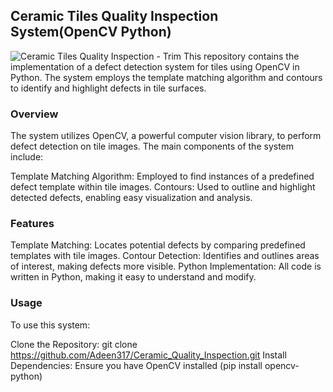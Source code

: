 ## Ceramic Tiles Quality Inspection System(OpenCV Python)
![Ceramic Tiles Quality Inspection  - Trim](https://github.com/Adeen317/Ceramic_Quality_Inspection/assets/112985225/ee965c34-8469-4329-90e2-add041347d78)
This repository contains the implementation of a defect detection system for tiles using OpenCV in Python. The system employs the template matching algorithm and contours to identify and highlight defects in tile surfaces.

### Overview
The system utilizes OpenCV, a powerful computer vision library, to perform defect detection on tile images. The main components of the system include:

Template Matching Algorithm: Employed to find instances of a predefined defect template within tile images.
Contours: Used to outline and highlight detected defects, enabling easy visualization and analysis.
### Features
Template Matching: Locates potential defects by comparing predefined templates with tile images.
Contour Detection: Identifies and outlines areas of interest, making defects more visible.
Python Implementation: All code is written in Python, making it easy to understand and modify.
### Usage
To use this system:

Clone the Repository: git clone https://github.com/Adeen317/Ceramic_Quality_Inspection.git
Install Dependencies: Ensure you have OpenCV installed (pip install opencv-python)
